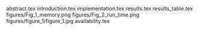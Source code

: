 abstract.tex
introduction.tex
implementation.tex
results.tex
results_table.tex
figures/Fig_1_memory.png
figures/Fig_2_run_time.png
figures/figure_1/figure_1.jpg
availability.tex

  